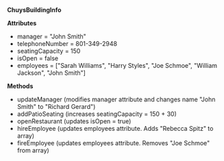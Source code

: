 **ChuysBuildingInfo**

**Attributes**
* manager = "John Smith"
* telephoneNumber = 801-349-2948
* seatingCapacity = 150
* isOpen = false
* employees = ["Sarah Williams", "Harry Styles", "Joe Schmoe", "William Jackson", "John Smith"]

**Methods**
* updateManager (modifies manager attribute and changes name "John Smith" to "Richard Gerard")
* addPatioSeating (increases seatingCapacity = 150 + 30)
* openRestaurant (updates isOpen = true)
* hireEmployee (updates employees attribute. Adds "Rebecca Spitz" to array)
* fireEmployee (updates employees attribute. Removes "Joe Schmoe" from array)

